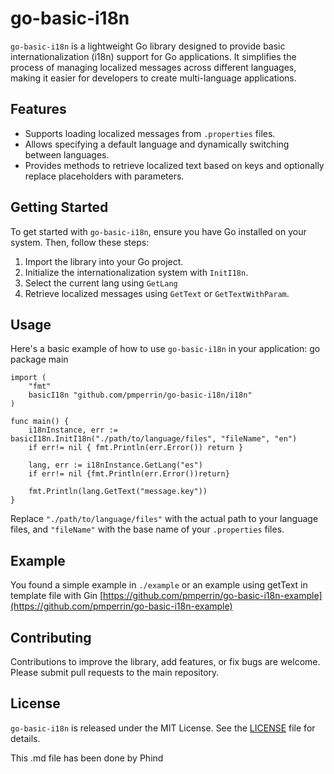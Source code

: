 # go-basic-i18n

`go-basic-i18n` is a lightweight Go library designed to provide basic internationalization (i18n) support for Go applications. It simplifies the process of managing localized messages across different languages, making it easier for developers to create multi-language applications.

## Features

- Supports loading localized messages from `.properties` files.
- Allows specifying a default language and dynamically switching between languages.
- Provides methods to retrieve localized text based on keys and optionally replace placeholders with parameters.

## Getting Started

To get started with `go-basic-i18n`, ensure you have Go installed on your system. Then, follow these steps:

1. Import the library into your Go project.
2. Initialize the internationalization system with `InitI18n`.
3. Select the current lang using `GetLang`
4. Retrieve localized messages using `GetText` or `GetTextWithParam`.

## Usage

Here's a basic example of how to use `go-basic-i18n` in your application:
    go package main
    
    import ( 
        "fmt"
        basicI18n "github.com/pmperrin/go-basic-i18n/i18n"
    )

    func main() { 
        i18nInstance, err := basicI18n.InitI18n("./path/to/language/files", "fileName", "en") 
        if err!= nil { fmt.Println(err.Error()) return }
    
        lang, err := i18nInstance.GetLang("es")
        if err!= nil {fmt.Println(err.Error())return}
    
        fmt.Println(lang.GetText("message.key"))
    }


Replace `"./path/to/language/files"` with the actual path to your language files, and `"fileName"` with the base name of your `.properties` files.


## Example
You found a simple example in `./example` or an example using getText in template file with Gin [https://github.com/pmperrin/go-basic-i18n-example](https://github.com/pmperrin/go-basic-i18n-example)




## Contributing

Contributions to improve the library, add features, or fix bugs are welcome. Please submit pull requests to the main repository.

## License

`go-basic-i18n` is released under the MIT License. See the [LICENSE](LICENSE) file for details.



This .md file has been done by Phind 
